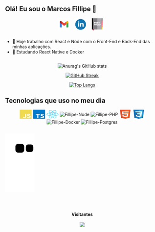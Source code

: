 ## Olá! Eu sou o Marcos Fillipe 👋


<div align="center">
  
<a href = "mailto:marcosfillipebezerra@gmail.com" target="_blank"><img style="margin: 0 10px 10px 0;" src="./img/gmail.svg" alt="gmail" width="40px"></a>
<a href="https://www.linkedin.com/in/marcos-fillipe-bezerra" target="_blank"><img style="margin: 0 10px 10px 0;" src="./img/linkedin.svg" alt="linkedin" width="40px"></a> 
<a href="https://night-glitter-fd8.notion.site/Marcos-Fillipe-Portfolio-a316c2876b394c948a2badf151c323da" target="_blank"><img style="margin: 0 10px 10px 0;" src="./img/portfolio.svg" alt="linkedin" width="40px"></a> 

</div>

- 🔭 Hoje trabalho com React e Node com o Front-End e Back-End das minhas aplicações. 
- 🌱 Estudando React Native e Docker

##

<div align="center">

![Anurag's GitHub stats](https://github-readme-stats.vercel.app/api?username=marcosfillipe&show_icons=true&count_private=true&theme=algolia&border_radius=20)

[![GitHub Streak](https://streak-stats.demolab.com?user=marcosfillipe&theme=algolia&border_radius=20&locale=pt_BR&date_format=j%20M%5B%20Y%5D&fire=EB0404&currStreakNum=CF4A4A&ring=EB7023)](https://git.io/streak-stats)

[![Top Langs](https://github-readme-stats.vercel.app/api/top-langs/?username=marcosfillipe&layout=compact&theme=algolia&border_radius=20)](https://github.com/anuraghazra/github-readme-stats)

</div>



  
## **Tecnologias que uso no meu dia**
  
<div align="center">
  <img align="center" alt="Fillipe-Js" height="30" width="40" src="https://raw.githubusercontent.com/devicons/devicon/master/icons/javascript/javascript-plain.svg">
  <img align="center" alt="Fillipe-Ts" height="30" width="40" src="https://raw.githubusercontent.com/devicons/devicon/master/icons/typescript/typescript-plain.svg">
  <img align="center" alt="Fillipe-React" height="30" width="40" src="https://raw.githubusercontent.com/devicons/devicon/master/icons/react/react-original.svg">
  <img align="center" alt="Fillipe-Node" height="30" width="40" src="https://cdn.jsdelivr.net/gh/devicons/devicon/icons/nodejs/nodejs-plain.svg">
  <img align="center" alt="Fillipe-PHP" height="30" width="40" src="https://cdn.jsdelivr.net/gh/devicons/devicon/icons/php/php-original.svg">
  <img align="center" alt="Fillipe-HTML" height="30" width="40" src="https://raw.githubusercontent.com/devicons/devicon/master/icons/html5/html5-original.svg">
  <img align="center" alt="Fillipe-CSS" height="30" width="40" src="https://raw.githubusercontent.com/devicons/devicon/master/icons/css3/css3-original.svg">
  <img align="center" alt="Fillipe-Docker" height="30" width="40" src="https://cdn.jsdelivr.net/gh/devicons/devicon/icons/docker/docker-original.svg">
  <img align="center" alt="Fillipe-Postgres" height="30" width="40" src="https://cdn.jsdelivr.net/gh/devicons/devicon/icons/postgresql/postgresql-plain-wordmark.svg">
</div>

##

![snake gif](https://github.com/marcosfillipe/marcosfillipe/blob/output/github-contribution-grid-snake.svg)

##

<div align="center">
<br><p align="centre"><b>Visitantes</b></p>  
<p align="center"><img align="center" src="https://profile-counter.glitch.me/{marcosfillipe}/count.svg" /></p> 
<br>
</div>

